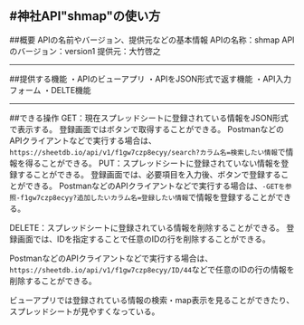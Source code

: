#神社API"shmap"の使い方
-----

##概要
APIの名前やバージョン、提供元などの基本情報
APIの名称：shmap
APIのバージョン：version1
提供元：大竹啓之

-----

##提供する機能
・APIのビューアプリ
・APIをJSON形式で返す機能
・API入力フォーム
・DELTE機能

-----

##できる操作
GET：現在スプレッドシートに登録されている情報をJSON形式で表示する。
登録画面ではボタンで取得することができる。
PostmanなどのAPIクライアントなどで実行する場合は、`https://sheetdb.io/api/v1/f1gw7czp8ecyy/search?カラム名=検索したい情報`で情報を得ることができる。
PUT：スプレッドシートに登録されていない情報を登録することができる。
登録画面では、必要項目を入力後、ボタンで登録することができる。
PostmanなどのAPIクライアントなどで実行する場合は、`-GETを参照-f1gw7czp8ecyy?追加したいカラム名=登録したい情報`で情報を登録することができる。

DELETE：スプレッドシートに登録されている情報を削除することができる。
登録画面では、IDを指定することで任意のIDの行を削除することができる。

PostmanなどのAPIクライアントなどで実行する場合は、`https://sheetdb.io/api/v1/f1gw7czp8ecyy/ID/44`などで任意のIDの行の情報を削除することができる。

ビューアプリでは登録されている情報の検索・map表示を見ることができたり、スプレッドシートが見やすくなっている。